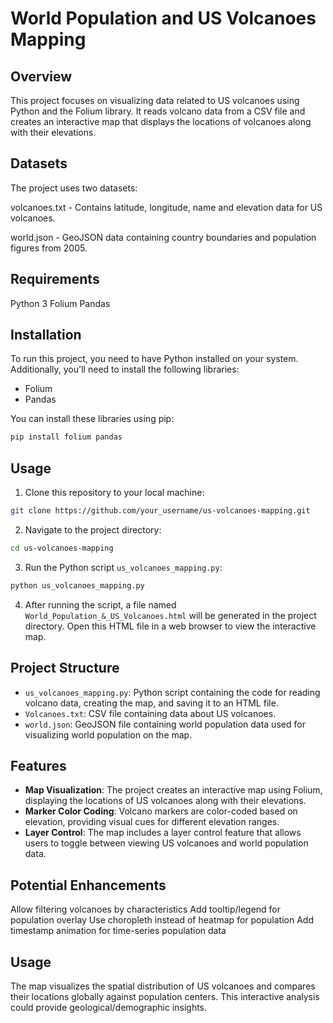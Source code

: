# World Population and US Volcanoes Mapping

## Overview

This project focuses on visualizing data related to US volcanoes using Python and the Folium library. It reads volcano data from a CSV file and creates an interactive map that displays the locations of volcanoes along with their elevations.

## Datasets

The project uses two datasets:

volcanoes.txt - Contains latitude, longitude, name and elevation data for US volcanoes.

world.json - GeoJSON data containing country boundaries and population figures from 2005.

## Requirements

Python 3
Folium
Pandas

## Installation

To run this project, you need to have Python installed on your system. Additionally, you'll need to install the following libraries:

- Folium
- Pandas

You can install these libraries using pip:

```bash
pip install folium pandas
```

## Usage

1. Clone this repository to your local machine:

```bash
git clone https://github.com/your_username/us-volcanoes-mapping.git
```

2. Navigate to the project directory:

```bash
cd us-volcanoes-mapping
```

3. Run the Python script `us_volcanoes_mapping.py`:

```bash
python us_volcanoes_mapping.py
```

4. After running the script, a file named `World_Population_&_US_Volcanoes.html` will be generated in the project directory. Open this HTML file in a web browser to view the interactive map.

## Project Structure

- `us_volcanoes_mapping.py`: Python script containing the code for reading volcano data, creating the map, and saving it to an HTML file.
- `Volcanoes.txt`: CSV file containing data about US volcanoes.
- `world.json`: GeoJSON file containing world population data used for visualizing world population on the map.

## Features

- **Map Visualization**: The project creates an interactive map using Folium, displaying the locations of US volcanoes along with their elevations.
- **Marker Color Coding**: Volcano markers are color-coded based on elevation, providing visual cues for different elevation ranges.
- **Layer Control**: The map includes a layer control feature that allows users to toggle between viewing US volcanoes and world population data.


## Potential Enhancements

Allow filtering volcanoes by characteristics
Add tooltip/legend for population overlay
Use choropleth instead of heatmap for population
Add timestamp animation for time-series population data

## Usage

The map visualizes the spatial distribution of US volcanoes and compares their locations globally against population centers. This interactive analysis could provide geological/demographic insights.
